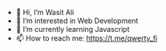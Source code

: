- 👋 Hi, I’m Wasit Ali
- 👀 I’m interested in Web Development
- 🌱 I’m currently learning Javascript
- 📫 How to reach me: https://t.me/qwerty_fi

<!---
qwertyfi/qwertyfi is a ✨ special ✨ repository because its `README.md` (this file) appears on your GitHub profile.
You can click the Preview link to take a look at your changes.
--->
